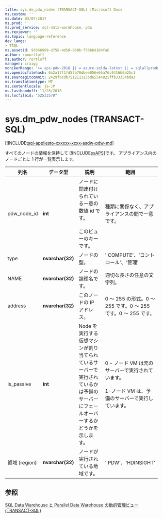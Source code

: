 ```yaml
---
title: sys.dm_pdw_nodes (TRANSACT-SQL) |Microsoft Docs
ms.custom: ''
ms.date: 03/07/2017
ms.prod: ''
ms.prod_service: sql-data-warehouse, pdw
ms.reviewer: ''
ms.topic: language-reference
dev_langs:
- TSQL
ms.assetid: 93966909-d758-4d50-950b-f5066d104fa6
author: ronortloff
ms.author: rortloff
manager: craigg
monikerRange: '>= aps-pdw-2016 || = azure-sqldw-latest || = sqlallproducts-allversions'
ms.openlocfilehash: 6b2a17f1fd57b70dbee056e66a76c0416b0a25c1
ms.sourcegitcommit: 2429fbcdb751211313bd655a4825ffb33354bda3
ms.translationtype: MT
ms.contentlocale: ja-JP
ms.lasthandoff: 11/28/2018
ms.locfileid: "52533570"
---
```

# <a name="sysdmpdwnodes-transact-sql"></a>sys.dm_pdw_nodes (TRANSACT-SQL)
[!INCLUDE[tsql-appliesto-xxxxxx-xxxx-asdw-pdw-md](../../includes/tsql-appliesto-xxxxxx-xxxx-asdw-pdw-md.md)]

  すべてのノードの情報を保持して [!INCLUDE[ssAPS](../../includes/ssaps-md.md)]です。 アプライアンス内のノードごとに 1 行が一覧表示します。  
  
|列名|データ型|説明|範囲|  
|-----------------|---------------|-----------------|-----------|  
|pdw_node_id|**int**|ノードに関連付けられている一意の数値 id です。<br /><br /> このビューのキーです。|種類に関係なく、アプライアンスの間で一意です。|  
|type|**nvarchar(32)**|ノードの型。|' COMPUTE'、'コントロール'、'管理'|  
|NAME|**nvarchar(32)**|ノードの論理名です。|適切な長さの任意の文字列。|  
|address|**nvarchar(32)**|このノードの IP アドレス。|0 ～ 255 の形式。0 ～ 255 です。0 ～ 255 です。0 ～ 255 です。|  
|is_passive|**int**|Node を実行する仮想マシンが割り当てられているサーバーで実行されているかは予備のサーバーにフェールオーバーするかどうかを示します。|0 - ノード VM は元のサーバーで実行されています。<br /><br /> 1-ノード VM は、予備のサーバーで実行しています。|  
|領域 (region)|**nvarchar(32)**|ノードが実行されている地域です。|' PDW'、'HDINSIGHT'|  
  
## <a name="see-also"></a>参照  
 [SQL Data Warehouse と Parallel Data Warehouse の動的管理ビュー &#40;TRANSACT-SQL&#41;](../../relational-databases/system-dynamic-management-views/sql-and-parallel-data-warehouse-dynamic-management-views.md)  
  
  
